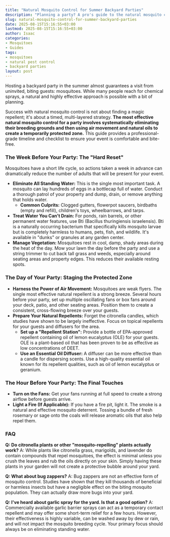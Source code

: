 ```yaml
---
title: "Natural Mosquito Control for Summer Backyard Parties"
description: "Planning a party? A pro's guide to the natural mosquito control methods that actually work. Learn the critical steps to take the week, day, and hour before your event."
slug: natural-mosquito-control-for-summer-backyard-parties
date: 2025-08-15T15:16:55+03:00
lastmod: 2025-08-15T15:16:55+03:00
author: Isaac
categories:
- Mosquitoes
- Guides
tags:
- mosquitoes
- natural pest control
- backyard parties
layout: post
---
```

Hosting a backyard party in the summer almost guarantees a visit from uninvited, biting guests: mosquitoes. While many people reach for chemical sprays, a natural and highly effective approach is possible with a bit of planning.

Success with natural mosquito control is not about finding a magic repellent; it's about a timed, multi-layered strategy. **The most effective natural mosquito control for a party involves systematically eliminating their breeding grounds and then using air movement and natural oils to create a temporarily protected zone.** This guide provides a professional-grade timeline and checklist to ensure your event is comfortable and bite-free.

### The Week Before Your Party: The "Hard Reset"

Mosquitoes have a short life cycle, so actions taken a week in advance can dramatically reduce the number of adults that will be present for your event.

*   **Eliminate All Standing Water:** This is the single most important task. A mosquito can lay hundreds of eggs in a bottlecap full of water. Conduct a thorough patrol of your property and dump, drain, or remove anything that holds water.
    *   **Common Culprits:** Clogged gutters, flowerpot saucers, birdbaths (empty and refill), children's toys, wheelbarrows, and tarps.
*   **Treat Water You Can't Drain:** For ponds, rain barrels, or other permanent water features, use Bti (Bacillus thuringiensis israelensis). Bti is a naturally occurring bacterium that specifically kills mosquito larvae but is completely harmless to humans, pets, fish, and wildlife. It's available in "dunks" or granules at any garden center.
*   **Manage Vegetation:** Mosquitoes rest in cool, damp, shady areas during the heat of the day. Mow your lawn the day before the party and use a string trimmer to cut back tall grass and weeds, especially around seating areas and property edges. This reduces their available resting spots.

### The Day of Your Party: Staging the Protected Zone

*   **Harness the Power of Air Movement:** Mosquitoes are weak flyers. The single most effective natural repellent is a strong breeze. Several hours before your party, set up multiple oscillating fans or box fans around your deck, patio, and other seating areas. Position them to create a consistent, cross-flowing breeze over your guests.
*   **Prepare Your Natural Repellents:** Forget the citronella candles, which studies have shown to be largely ineffective. Focus on topical repellents for your guests and diffusers for the area.
    *   **Set up a "Repellent Station":** Provide a bottle of EPA-approved repellent containing oil of lemon eucalyptus (OLE) for your guests. OLE is a plant-based oil that has been proven to be as effective as low concentrations of DEET.
    *   **Use an Essential Oil Diffuser:** A diffuser can be more effective than a candle for dispersing scents. Use a high-quality essential oil known for its repellent qualities, such as oil of lemon eucalyptus or geranium.

### The Hour Before Your Party: The Final Touches

*   **Turn on the Fans:** Get your fans running at full speed to create a strong airflow before guests arrive.
*   **Light a Fire (If Applicable):** If you have a fire pit, light it. The smoke is a natural and effective mosquito deterrent. Tossing a bundle of fresh rosemary or sage onto the coals will release aromatic oils that also help repel them.

### FAQ

**Q: Do citronella plants or other "mosquito-repelling" plants actually work?**
A: While plants like citronella grass, marigolds, and lavender do contain compounds that repel mosquitoes, the effect is minimal unless you crush the leaves and rub the oils directly on your skin. Simply having these plants in your garden will not create a protective bubble around your yard.

**Q: What about bug zappers?**
A: Bug zappers are not an effective form of mosquito control. Studies have shown that they kill thousands of beneficial or harmless insects but have a negligible effect on the biting mosquito population. They can actually draw more bugs into your yard.

**Q: I've heard about garlic spray for the yard. Is that a good option?**
A: Commercially available garlic barrier sprays can act as a temporary contact repellent and may offer some short-term relief for a few hours. However, their effectiveness is highly variable, can be washed away by dew or rain, and will not impact the mosquito breeding cycle. Your primary focus should always be on eliminating standing water.
